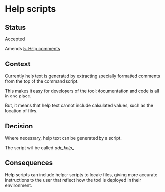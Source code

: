 # Help scripts

## Status

Accepted

Amends [5. Help comments](0005-help-comments.md)

## Context

Currently help text is generated by extracting specially formatted comments from the top of the command script.

This makes it easy for developers of the tool: documentation and code is all in one place.

But, it means that help text cannot include calculated values, such as the location of files.

## Decision

Where necessary, help text can be generated by a script.

The script will be called _adr\_help_\_

## Consequences

Help scripts can include helper scripts to locate files, giving more accurate instructions to the user that reflect how the tool is deployed in their environment.

